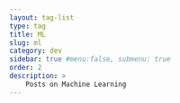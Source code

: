 ```yaml
---
layout: tag-list
type: tag
title: ML
slug: ml
category: dev
sidebar: true #menu:false, submenu: true
order: 2
description: >
    Posts on Machine Learning
---
```

